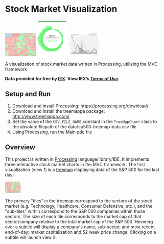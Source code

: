 # Stock Market Visualization
<p float="left">
  <img src="images/view1_treemap_small.png" width="100" />
  <img src="images/view2_radial_last_52_weeks_daily_close_timeseries_small.png" width="100" /> 
  <img src="images/view3_line_and_bar_day_timeseries_small.png" width="100" /> 
</p>


A visualization of stock market data written in Processing, utilizing the MVC framework

<strong>Data provided for free by <a href="https://iextrading.com/developer">IEX</a>. View IEX’s <a href="https://iextrading.com/api-exhibit-a/">Terms of Use</a>.</strong>

## Setup and Run

1. Download and install Processing: https://processing.org/download/  
2. Download and install the treemappa package:  http://www.treemappa.com/  
3. Set the value of the `CSV_FILE_NAME` constant in the `TreeMapChart` class to the absolute filepath of the data/sp500-treemap-data.csv file  
4. Using Processing, run the Main.pde file  

## Overview

This project is written in <a href="https://processing.org/">Processing</a> language/library/IDE.  It implements three interactive stock market charts in the MVC framework.  The first visualization (view 1) is a <a href="https://en.wikipedia.org/wiki/Treemapping">treemap</a> displaying data of the S&P 500 for the last day:
<p float="left">
	<img src="images/view1_treemap_large.png" width="50" />
</p>

The primary "tiles" in the treemap correspond to the sectors of the stock market (e.g. Technology, Healthcare, Consumer Defensive, etc.), and the "sub-tiles" within correspond to the S&P 500 companies within those sectors.  The size of each tile corresponds to the market cap of that sector/company relative to the total market cap of the S&P 500.  Hovering over a subtile will display a company's name, sub-sector, and most recent end-of-day: market capitalization and 52 week price change.  Clicking on a subtile will launch view 2.

